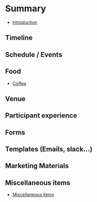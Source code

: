# Summary

- [Introduction](README.md)

## Timeline

## Schedule / Events

## Food

- [Coffee](Food/coffee.md)

## Venue

## Participant experience

## Forms

## Templates (Emails, slack...)

## Marketing Materials

## Miscellaneous items
- [Miscellaneous items](MiscellaneousItems/Misc.md)


